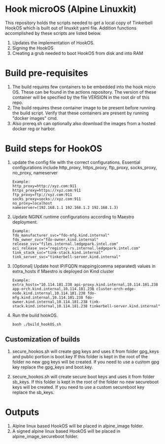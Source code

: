 
# Hook microOS (Alpine Linuxkit)
This repository holds the scripts needed to get a local copy of Tinkerbell HookOS which is built out of linuxkit yaml file.
Addition functions accomplished by these scripts are listed below.
1. Updates the implementation of HookOS.
2. Signing the HookOS
3. Creating a grub needed to boot HookOS from disk and into RAM

# Build pre-requisites
1. The build requires few containers to be embedded into the hook micro OS. These can be found in the actions repository.
   The version of these container will be specified by the file VERSION in the root dir of this repo.
2. The build requires these container image to be present before running the build script. Verify that these containers are present by running "docker images" cmd.
3. Also prereq.sh can optionally also download the images from a hosted docker reg or harbor.

# Build steps for HookOS
1. update the config file with the correct configurations.
   Essential configurations include
   http_proxy, https_proxy, ftp_proxy, socks_proxy, no_proxy, nameserver

   ```
   Example:
   http_proxy=http://xyz.com:911
   https_proxy=https://xyz.com:911
   ftp_proxy=ftp://xyz.com:911
   socks_proxy=socks://xyz.com:911
   no_proxy=localhost
   nameserver=(192.168.1.1 192.168.1.2 192.168.1.3)
   ```
2. Update NGINX runtime configurations according to Maestro deployment.

   ```
   Example:
   fdo_manufacturer_svc="fdo-mfg.kind.internal"
   fdo_owner_svc="fdo-owner.kind.internal"
   release_svc="files.internal.ledgepark.intel.com"
   oci_release_svc="registry-rs.internal.ledgepark.intel.com"
   tink_stack_svc="tink-stack.kind.internal"
   tink_server_svc="tinkerbell-server.kind.internal"
   ```
3. [Optional] Update host IP/FQDN mapping(comma separated) values in extra_hosts if Maestro is deployed on Kind cluster

   ```
   Example:
   extra_hosts="10.114.181.238 api-proxy.kind.internal,10.114.181.238 app-orch.kind.internal,10.114.181.238 cluster-orch-edge-node.kind.internal,10.114.181.238 fdo-mfg.kind.internal,10.114.181.238 fdo-owner.kind.internal,10.114.181.238 tink-stack.kind.internal,10.114.181.238 tinkerbell-server.kind.internal"
   ```
4. Run the build hookOS.

   ```
   bash ./build_hookOS.sh
   ```

## Customization of builds
1. secure_hookos.sh will create gpg keys and uses it from folder gpg_keys and public portion is boot.key
   If this folder is kept in the root of the folder no new gpg keys will be created.
   If you need to use a custom gpg key replace the gpg_keys and boot.key.

2. secure_hookos.sh will create secure boot keys and uses it from folder sb_keys.
   If this folder is kept in the root of the folder no new secureboot keys will be created.
   If you need to use a custom secureboot key replace the sb_keys.



# Outputs
1. Alpine linux based HookOS will be placed in alpine_image folder.
1. A signed alpine linux based HookOS will be placed in alpine_image_secureboot folder.


